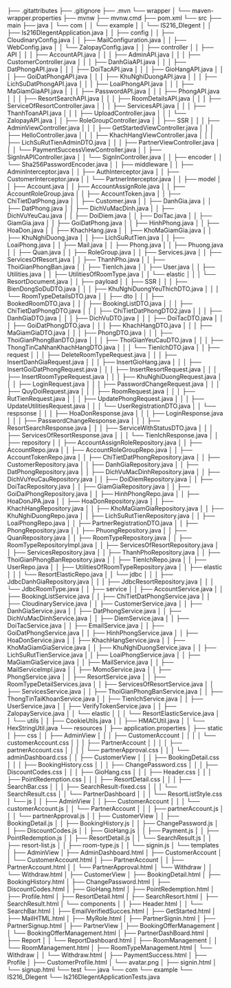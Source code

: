 ├── .gitattributes
├── .gitignore
├── .mvn
└── wrapper
│   └── maven-wrapper.properties
├── mvnw
├── mvnw.cmd
├── pom.xml
└── src
├── main
├── java
│   └── com
│   │   └── example
│   │       └── IS216_Dlegent
│   │           ├── Is216DlegentApplication.java
│   │           ├── config
│   │               ├── CloudinaryConfig.java
│   │               ├── MailConfiguration.java
│   │               ├── WebConfig.java
│   │               └── ZalopayConfig.java
│   │           ├── controller
│   │               ├── API
│   │               │   ├── AccountAPI.java
│   │               │   ├── AdminAPI.java
│   │               │   ├── CustomerController.java
│   │               │   ├── DanhGiaAPI.java
│   │               │   ├── DatPhongAPI.java
│   │               │   ├── DoiTacAPI.java
│   │               │   ├── GioHangAPI.java
│   │               │   ├── GoiDatPhongAPI.java
│   │               │   ├── KhuNghiDuongAPI.java
│   │               │   ├── LichSuDatPhongAPI.java
│   │               │   ├── LoaiPhongAPI.java
│   │               │   ├── MaGiamGiaAPI.java
│   │               │   ├── PasswordAPI.java
│   │               │   ├── PhongAPI.java
│   │               │   ├── ResortSearchAPI.java
│   │               │   ├── RoomDetailsAPI.java
│   │               │   ├── ServiceOfResortController.java
│   │               │   ├── ServicesAPI.java
│   │               │   ├── ThanhToanAPI.java
│   │               │   ├── UploadController.java
│   │               │   └── ZalopayAPI.java
│   │               ├── RoleGroupController.java
│   │               ├── SSR
│   │               │   ├── AdminViewController.java
│   │               │   ├── GetStartedViewController.java
│   │               │   ├── HelloController.java
│   │               │   ├── KhachHangViewController.java
│   │               │   ├── LichSuRutTienAdminDTO.java
│   │               │   ├── PartnerViewController.java
│   │               │   └── PaymentSuccessViewController.java
│   │               ├── SignInAPIController.java
│   │               └── SignInController.java
│   │           ├── encoder
│   │               └── Sha256PasswordEncoder.java
│   │           ├── middleware
│   │               ├── AdminInterceptor.java
│   │               ├── AuthInterceptor.java
│   │               ├── CustomerInterceptor.java
│   │               └── PartnerInterceptor.java
│   │           ├── model
│   │               ├── Account.java
│   │               ├── AccountAssignRole.java
│   │               ├── AccountRoleGroup.java
│   │               ├── AccountToken.java
│   │               ├── ChiTietDatPhong.java
│   │               ├── Customer.java
│   │               ├── DanhGia.java
│   │               ├── DatPhong.java
│   │               ├── DichVuMacDinh.java
│   │               ├── DichVuYeuCau.java
│   │               ├── DoiDiem.java
│   │               ├── DoiTac.java
│   │               ├── GiamGia.java
│   │               ├── GoiDatPhong.java
│   │               ├── HinhPhong.java
│   │               ├── HoaDon.java
│   │               ├── KhachHang.java
│   │               ├── KhoMaGiamGia.java
│   │               ├── KhuNghiDuong.java
│   │               ├── LichSuRutTien.java
│   │               ├── LoaiPhong.java
│   │               ├── Mail.java
│   │               ├── Phong.java
│   │               ├── Phuong.java
│   │               ├── Quan.java
│   │               ├── RoleGroup.java
│   │               ├── Services.java
│   │               ├── ServicesOfResort.java
│   │               ├── ThanhPho.java
│   │               ├── ThoiGianPhongBan.java
│   │               ├── TienIch.java
│   │               ├── User.java
│   │               ├── Utilities.java
│   │               ├── UtilitiesOfRoomType.java
│   │               └── elastic
│   │               │   └── ResortDocument.java
│   │           ├── payload
│   │               ├── SSR
│   │               │   ├── BienDongSoDuDTO.java
│   │               │   ├── KhuNghiDuongYeuThichDTO.java
│   │               │   └── RoomTypeDetailsDTO.java
│   │               ├── dto
│   │               │   ├── BookedRoomDTO.java
│   │               │   ├── BookingListDTO.java
│   │               │   ├── ChiTietDatPhongDTO.java
│   │               │   ├── ChiTietDatPhongDTO2.java
│   │               │   ├── DanhGiaDTO.java
│   │               │   ├── DichVuDTO.java
│   │               │   ├── DoiTacDTO.java
│   │               │   ├── GoiDatPhongDTO.java
│   │               │   ├── KhachHangDTO.java
│   │               │   ├── MaGiamGiaDTO.java
│   │               │   ├── PhongDTO.java
│   │               │   ├── ThoiGianPhongBanDTO.java
│   │               │   ├── ThoiGianYeuCauDTO.java
│   │               │   ├── ThongTinCaNhanKhachHangDTO.java
│   │               │   └── TienIchDTO.java
│   │               ├── request
│   │               │   ├── DeleteRoomTypeRequest.java
│   │               │   ├── InsertDanhGiaRequest.java
│   │               │   ├── InsertGioHang.java
│   │               │   ├── InsertGoiDatPhongRequest.java
│   │               │   ├── InsertResortRequest.java
│   │               │   ├── InsertRoomTypeRequest.java
│   │               │   ├── KhuNghiDuongRequest.java
│   │               │   ├── LoginRequest.java
│   │               │   ├── PasswordChangeRequest.java
│   │               │   ├── QuyDoiRequest.java
│   │               │   ├── RoomRequest.java
│   │               │   ├── RutTienRequest.java
│   │               │   ├── UpdatePhongRequest.java
│   │               │   ├── UpdateUtilitiesRequest.java
│   │               │   └── UserRegistrationDTO.java
│   │               └── respsonse
│   │               │   ├── HoaDonResponse.java
│   │               │   ├── LoginResponse.java
│   │               │   ├── PasswordChangeResponse.java
│   │               │   ├── ResortSearchResponse.java
│   │               │   ├── ServiceWithStatusDTO.java
│   │               │   ├── ServicesOfResortResponse.java
│   │               │   └── TienIchResponse.java
│   │           ├── repository
│   │               ├── AccountAssignRoleRepository.java
│   │               ├── AccountRepo.java
│   │               ├── AccountRoleGroupRepo.java
│   │               ├── AccountTokenRepo.java
│   │               ├── ChiTietDatPhongRepository.java
│   │               ├── CustomerRepository.java
│   │               ├── DanhGiaRepository.java
│   │               ├── DatPhongRepository.java
│   │               ├── DichVuMacDinhRepository.java
│   │               ├── DichVuYeuCauRepository.java
│   │               ├── DoiDiemRepository.java
│   │               ├── DoiTacRepository.java
│   │               ├── GiamGiaRepository.java
│   │               ├── GoiDaiPhongRepository.java
│   │               ├── HinhPhongRepo.java
│   │               ├── HoaDonJPA.java
│   │               ├── HoaDonRepository.java
│   │               ├── KhachHangRepository.java
│   │               ├── KhoMaGiamGiaRepository.java
│   │               ├── KhuNghiDuongRepo.java
│   │               ├── LichSuRutTienRepository.java
│   │               ├── LoaiPhongRepo.java
│   │               ├── PartnerRegistrationDTO.java
│   │               ├── PhongRepository.java
│   │               ├── PhuongRepository.java
│   │               ├── QuanRepository.java
│   │               ├── RoomTypeRepository.java
│   │               ├── RoomTypeRepositoryImpl.java
│   │               ├── ServicesOfResortRepository.java
│   │               ├── ServicesRepository.java
│   │               ├── ThanhPhoRepository.java
│   │               ├── ThoiGianPhongBanRepository.java
│   │               ├── TienIchRepo.java
│   │               ├── UserRepo.java
│   │               ├── UtilitiesOfRoomTypeRepository.java
│   │               ├── elastic
│   │               │   └── ResortElasticRepo.java
│   │               └── jdbc
│   │               │   ├── JdbcDanhGiaRepository.java
│   │               │   ├── JdbcResortRepository.java
│   │               │   └── JdbcRoomType.java
│   │           ├── service
│   │               ├── AccountService.java
│   │               ├── BookingListService.java
│   │               ├── ChiTietDatPhongService.java
│   │               ├── CloudinaryService.java
│   │               ├── CustomerService.java
│   │               ├── DanhGiaService.java
│   │               ├── DatPhongService.java
│   │               ├── DichVuMacDinhService.java
│   │               ├── DiemService.java
│   │               ├── DoiTacService.java
│   │               ├── EmailService.java
│   │               ├── GoiDatPhongService.java
│   │               ├── HinhPhongService.java
│   │               ├── HoaDonService.java
│   │               ├── KhachHangService.java
│   │               ├── KhoMaGiamGiaService.java
│   │               ├── KhuNghiDuongService.java
│   │               ├── LichSuRutTienService.java
│   │               ├── LoaiPhongService.java
│   │               ├── MaGiamGiaService.java
│   │               ├── MailService.java
│   │               ├── MailServiceImpl.java
│   │               ├── MomoService.java
│   │               ├── PhongService.java
│   │               ├── ResortService.java
│   │               ├── RoomTypeDetailServices.java
│   │               ├── ServicesOfResortService.java
│   │               ├── ServicesService.java
│   │               ├── ThoiGianPhongBanService.java
│   │               ├── ThongTinTaiKhoanService.java
│   │               ├── TienIchService.java
│   │               ├── UserService.java
│   │               ├── VerifyTokenService.java
│   │               ├── ZalopayService.java
│   │               └── elastic
│   │               │   └── ResortElasticService.java
│   │           └── utils
│   │               ├── CookieUtils.java
│   │               ├── HMACUtil.java
│   │               └── HexStringUtil.java
└── resources
│   ├── application.properties
│   ├── static
│       ├── css
│       │   ├── AdminView
│       │   │   ├── CustomerAccount
│       │   │   │   └── customerAccount.css
│       │   │   ├── PartnerAccount
│       │   │   │   ├── partnerAccount.css
│       │   │   │   └── partnerApproval.css
│       │   │   └── adminDashboard.css
│       │   ├── CustomerView
│       │   │   ├── BookingDetail.css
│       │   │   ├── BookingHistory.css
│       │   │   ├── ChangePassword.css
│       │   │   ├── DiscountCodes.css
│       │   │   ├── GioHang.css
│       │   │   ├── Header.css
│       │   │   ├── PointRedemption.css
│       │   │   ├── ResortDetail.css
│       │   │   ├── SearchBar.css
│       │   │   ├── SearchResult-fixed.css
│       │   │   └── SearchResult.css
│       │   └── PartnerDashboard
│       │   │   └── ResortListStyle.css
│       └── js
│       │   ├── AdminView
│       │       ├── CustomerAccount
│       │       │   └── customerAccount.js
│       │       └── PartnerAccount
│       │       │   ├── partnerAccount.js
│       │       │   └── partnerApproval.js
│       │   ├── CustomerView
│       │       ├── BookingDetail.js
│       │       ├── BookingHistory.js
│       │       ├── ChangePassword.js
│       │       ├── DiscountCodes.js
│       │       ├── GioHang.js
│       │       ├── Payment.js
│       │       ├── PointRedemption.js
│       │       ├── ResortDetail.js
│       │       └── SearchResult.js
│       │   ├── resort-list.js
│       │   ├── room-type.js
│       │   └── signin.js
│   └── templates
│       ├── AdminView
│           ├── AdminDashboard.html
│           ├── CustomerAccount
│           │   └── CustomerAccount.html
│           ├── PartnerAccount
│           │   ├── PartnerAccount.html
│           │   └── PartnerApproval.html
│           └── Withdraw
│           │   └── Withdraw.html
│       ├── CustomerView
│           ├── BookingDetail.html
│           ├── BookingHistory.html
│           ├── ChangePassword.html
│           ├── DiscountCodes.html
│           ├── GioHang.html
│           ├── PointRedemption.html
│           ├── Profile.html
│           ├── ResortDetail.html
│           ├── SearchResort.html
│           ├── SearchResult.html
│           └── components
│           │   ├── Header.html
│           │   └── SearchBar.html
│       ├── EmailVerifiedSucces.html
│       ├── GetStarted.html
│       ├── MailHTML.html
│       ├── MyRole.html
│       ├── PartnerSignin.html
│       ├── PartnerSignup.html
│       ├── PartnerView
│           ├── BookingOfferManagement
│           │   └── BookingOfferManagement.html
│           ├── PartnerDashBoard.html
│           ├── Report
│           │   └── ReportDashboard.html
│           ├── RoomManagement
│           │   └── RoomManagement.html
│           ├── RoomTypeManagement.html
│           └── Withdraw
│           │   └── Withdraw.html
│       ├── PaymentSuccess.html
│       ├── Profile
│           ├── CustomerProfile.html
│           └── avatar.png
│       ├── signin.html
│       └── signup.html
└── test
└── java
└── com
└── example
└── IS216_Dlegent
└── Is216DlegentApplicationTests.java
